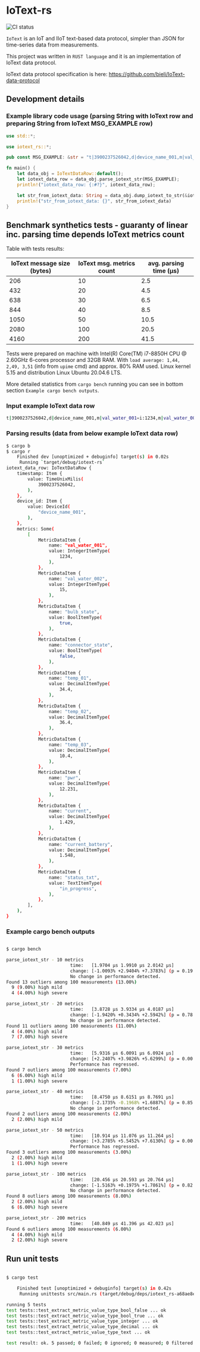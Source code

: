 # IoText-rs

![CI status](https://github.com/bieli/IoText-rs/actions/workflows/test.yaml/badge.svg)


`IoText` is an IoT and IIoT text-based data protocol, simpler than JSON for time-series data from measurements.

This project was written in `RUST language` and it is an implementation of IoText data protocol.

IoText data protocol specification is here: https://github.com/bieli/IoText-data-protocol


## Development details


### Example library code usage (parsing String with IoText row and preparing String from IoText MSG_EXAMPLE row)

```rust
use std::*;

use iotext_rs::*;

pub const MSG_EXAMPLE: &str = "t|3900237526042,d|device_name_001,m|val_water_001=i:1234,m|val_water_002=i:15,m|bulb_state=b:1,m|connector_state=b:0,m|temp_01=d:34.4,m|temp_02=d:36.4,m|temp_03=d:10.4,m|pwr=d:12.231,m|current=d:1.429,m|current_battery=d:1.548,m|status_txt=t:in_progress";

fn main() {
    let data_obj = IoTextDataRow::default();
    let iotext_data_row = data_obj.parse_iotext_str(MSG_EXAMPLE);
    println!("iotext_data_row: {:#?}", iotext_data_row);

    let str_from_iotext_data: String = data_obj.dump_iotext_to_str(&iotext_data_row);
    println!("str_from_iotext_data: {}", str_from_iotext_data)
}
```

## Benchmark synthetics tests - guaranty of linear inc. parsing time depends IoText metrics count

Table with tests results:

| IoText message size (bytes) | IoText msg. metrics count  | avg. parsing time (µs) |
| --- | --- | --- |
| 206 | 10 | 2.5 |
| 432 | 20 | 4.5 |
| 638 | 30 | 6.5 |
| 844 | 40 | 8.5 |
| 1050 | 50 | 10.5 |
| 2080 | 100 | 20.5 |
| 4160 | 200 | 41.5 |

Tests were prepared on machine with Intel(R) Core(TM) i7-8850H CPU @ 2.60GHz 6-cores processor and 32GB RAM. With `load average: 1,44, 2,49, 3,51` (info from `upime` cmd) and approx. 80% RAM used. Linux kernel 5.15 and distribution Linux Ubuntu 20.04.6 LTS.

More detailed statistics from `cargo bench` running you can see in bottom section `Example cargo bench outputs`.

### Input example IoText data row
```bash
t|3900237526042,d|device_name_001,m|val_water_001=i:1234,m|val_water_002=i:15,m|bulb_state=b:1,m|connector_state=b:0,m|temp_01=d:34.4,m|temp_02=d:36.4,m|temp_03=d:10.4,m|pwr=d:12.231,m|current=d:1.429,m|current_battery=d:1.548,m|status_txt=t:in_progress
```

### Parsing results (data from below example IoText data row)
```bash
$ cargo b
$ cargo r
    Finished dev [unoptimized + debuginfo] target(s) in 0.02s
     Running `target/debug/iotext-rs`
iotext_data_row: IoTextDataRow {
    timestamp: Item {
        value: TimeUnixMilis(
            3900237526042,
        ),
    },
    device_id: Item {
        value: DeviceId(
            "device_name_001",
        ),
    },
    metrics: Some(
        [
            MetricDataItem {
                name: "val_water_001",
                value: IntegerItemType(
                    1234,
                ),
            },
            MetricDataItem {
                name: "val_water_002",
                value: IntegerItemType(
                    15,
                ),
            },
            MetricDataItem {
                name: "bulb_state",
                value: BoolItemType(
                    true,
                ),
            },
            MetricDataItem {
                name: "connector_state",
                value: BoolItemType(
                    false,
                ),
            },
            MetricDataItem {
                name: "temp_01",
                value: DecimalItemType(
                    34.4,
                ),
            },
            MetricDataItem {
                name: "temp_02",
                value: DecimalItemType(
                    36.4,
                ),
            },
            MetricDataItem {
                name: "temp_03",
                value: DecimalItemType(
                    10.4,
                ),
            },
            MetricDataItem {
                name: "pwr",
                value: DecimalItemType(
                    12.231,
                ),
            },
            MetricDataItem {
                name: "current",
                value: DecimalItemType(
                    1.429,
                ),
            },
            MetricDataItem {
                name: "current_battery",
                value: DecimalItemType(
                    1.548,
                ),
            },
            MetricDataItem {
                name: "status_txt",
                value: TextItemType(
                    "in_progress",
                ),
            },
        ],
    ),
}
```

### Example cargo bench outputs
```bash

$ cargo bench

parse_iotext_str - 10 metrics                                                                             
                        time:   [1.9704 µs 1.9910 µs 2.0142 µs]
                        change: [-1.0093% +2.9404% +7.3783%] (p = 0.19 > 0.05)
                        No change in performance detected.
Found 13 outliers among 100 measurements (13.00%)
  9 (9.00%) high mild
  4 (4.00%) high severe

parse_iotext_str - 20 metrics                                                                             
                        time:   [3.8728 µs 3.9334 µs 4.0187 µs]
                        change: [-1.9420% +0.3434% +2.5942%] (p = 0.78 > 0.05)
                        No change in performance detected.
Found 11 outliers among 100 measurements (11.00%)
  4 (4.00%) high mild
  7 (7.00%) high severe

parse_iotext_str - 30 metrics                                                                             
                        time:   [5.9316 µs 6.0091 µs 6.0924 µs]
                        change: [+2.2407% +3.9826% +5.6299%] (p = 0.00 < 0.05)
                        Performance has regressed.
Found 7 outliers among 100 measurements (7.00%)
  6 (6.00%) high mild
  1 (1.00%) high severe

parse_iotext_str - 40 metrics                                                                             
                        time:   [8.4750 µs 8.6151 µs 8.7691 µs]
                        change: [-2.1735% -0.1968% +1.6887%] (p = 0.85 > 0.05)
                        No change in performance detected.
Found 2 outliers among 100 measurements (2.00%)
  2 (2.00%) high mild

parse_iotext_str - 50 metrics                                                                             
                        time:   [10.914 µs 11.076 µs 11.264 µs]
                        change: [+3.2785% +5.5452% +7.6130%] (p = 0.00 < 0.05)
                        Performance has regressed.
Found 3 outliers among 100 measurements (3.00%)
  2 (2.00%) high mild
  1 (1.00%) high severe

parse_iotext_str - 100 metrics                                                                             
                        time:   [20.456 µs 20.593 µs 20.764 µs]
                        change: [-1.5163% +0.1975% +1.7861%] (p = 0.82 > 0.05)
                        No change in performance detected.
Found 8 outliers among 100 measurements (8.00%)
  2 (2.00%) high mild
  6 (6.00%) high severe

parse_iotext_str - 200 metrics                                                                             
                        time:   [40.849 µs 41.396 µs 42.023 µs]
Found 6 outliers among 100 measurements (6.00%)
  4 (4.00%) high mild
  2 (2.00%) high severe
```


## Run unit tests

```bash

$ cargo test

    Finished test [unoptimized + debuginfo] target(s) in 0.42s
     Running unittests src/main.rs (target/debug/deps/iotext_rs-a68ae8edfd0a7e63)

running 5 tests
test tests::test_extract_metric_value_type_bool_false ... ok
test tests::test_extract_metric_value_type_bool_true ... ok
test tests::test_extract_metric_value_type_integer ... ok
test tests::test_extract_metric_value_type_decimal ... ok
test tests::test_extract_metric_value_type_text ... ok

test result: ok. 5 passed; 0 failed; 0 ignored; 0 measured; 0 filtered out; finished in 0.00s
```

